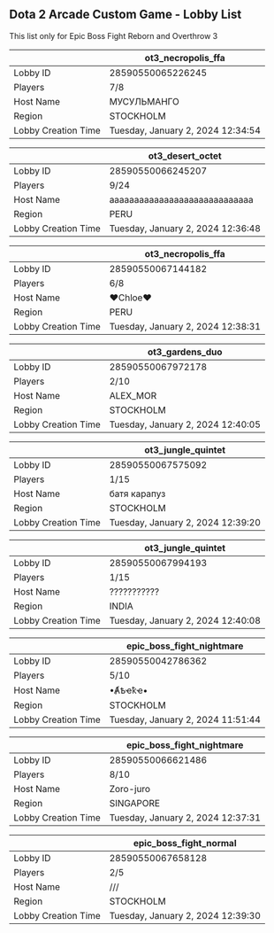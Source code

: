 ## Dota 2 Arcade Custom Game - Lobby List

This list only for Epic Boss Fight Reborn and Overthrow 3

|  | ot3_necropolis_ffa |
| ------ | ------ |
| Lobby ID | 28590550065226245 |
| Players | 7/8 |
| Host Name | МУСУЛЬМАНГО |
| Region | STOCKHOLM |
| Lobby Creation Time | Tuesday, January 2, 2024 12:34:54 |


|  | ot3_desert_octet |
| ------ | ------ |
| Lobby ID | 28590550066245207 |
| Players | 9/24 |
| Host Name | aaaaaaaaaaaaaaaaaaaaaaaaaaaaa |
| Region | PERU |
| Lobby Creation Time | Tuesday, January 2, 2024 12:36:48 |


|  | ot3_necropolis_ffa |
| ------ | ------ |
| Lobby ID | 28590550067144182 |
| Players | 6/8 |
| Host Name | ♥Chloe♥ |
| Region | PERU |
| Lobby Creation Time | Tuesday, January 2, 2024 12:38:31 |


|  | ot3_gardens_duo |
| ------ | ------ |
| Lobby ID | 28590550067972178 |
| Players | 2/10 |
| Host Name | ALEX_MOR |
| Region | STOCKHOLM |
| Lobby Creation Time | Tuesday, January 2, 2024 12:40:05 |


|  | ot3_jungle_quintet |
| ------ | ------ |
| Lobby ID | 28590550067575092 |
| Players | 1/15 |
| Host Name | батя карапуз |
| Region | STOCKHOLM |
| Lobby Creation Time | Tuesday, January 2, 2024 12:39:20 |


|  | ot3_jungle_quintet |
| ------ | ------ |
| Lobby ID | 28590550067994193 |
| Players | 1/15 |
| Host Name | ??????????? |
| Region | INDIA |
| Lobby Creation Time | Tuesday, January 2, 2024 12:40:08 |


|  | epic_boss_fight_nightmare |
| ------ | ------ |
| Lobby ID | 28590550042786362 |
| Players | 5/10 |
| Host Name | •Ⱥҍҽҟҽ• |
| Region | STOCKHOLM |
| Lobby Creation Time | Tuesday, January 2, 2024 11:51:44 |


|  | epic_boss_fight_nightmare |
| ------ | ------ |
| Lobby ID | 28590550066621486 |
| Players | 8/10 |
| Host Name | Zoro-juro |
| Region | SINGAPORE |
| Lobby Creation Time | Tuesday, January 2, 2024 12:37:31 |


|  | epic_boss_fight_normal |
| ------ | ------ |
| Lobby ID | 28590550067658128 |
| Players | 2/5 |
| Host Name | /// |
| Region | STOCKHOLM |
| Lobby Creation Time | Tuesday, January 2, 2024 12:39:30 |



